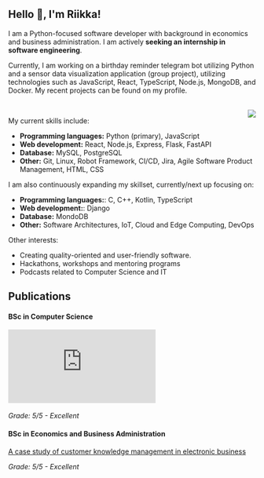 ## Hello :wave:, I'm Riikka!

I am a Python-focused software developer with background in economics and business administration. I am actively **seeking an internship in software engineering**.

Currently, I am working on a birthday reminder telegram bot utilizing Python and a sensor data visualization application (group project), utilizing technologies such as JavaScript, React, TypeScript, Node.js, MongoDB, and Docker. My recent projects can be found on my profile.

<br>
<div><img align="right" src="https://media.giphy.com/media/aqvLMPB3CddHUzBzQX/giphy.gif"/>
</div>

My current skills include:
- **Programming languages:** Python (primary), JavaScript
- **Web development:** React, Node.js, Express, Flask, FastAPI
- **Database:** MySQL, PostgreSQL
- **Other:** Git, Linux, Robot Framework, CI/CD, Jira, Agile Software Product Management, HTML, CSS

I am also continuously expanding my skillset, currently/next up focusing on:

- **Programming languages:**: C, C++, Kotlin, TypeScript
- **Web development:**: Django
- **Database:** MondoDB
- **Other:** Software Architectures, IoT, Cloud and Edge Computing, DevOps

Other interests:
- Creating quality-oriented and user-friendly software.
- Hackathons, workshops and mentoring programs
- Podcasts related to Computer Science and IT

## Publications

#### BSc in Computer Science
![Product Owner role in Scrum (in finnish)](https://github.com/riikkayoki/riikkayoki/blob/master/Tuoteomistajan_rooli_Scrumissa.pdf)

<i>Grade: 5/5 - Excellent</i>

#### BSc in Economics and Business Administration
[A case study of customer knowledge management in electronic business](https://github.com/riikkayoki/riikkayoki/blob/master/CKM%20in%20E-Business.pdf)

<i>Grade: 5/5 - Excellent</i>


